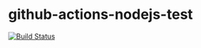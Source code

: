 # github-actions-nodejs-test
[![Build Status](https://github.com/yudhatamaaditiyara/github-actions-nodejs-test/workflows/ci/badge.svg?branch=master)](https://github.com/yudhatamaaditiyara/github-actions-nodejs-test/actions)